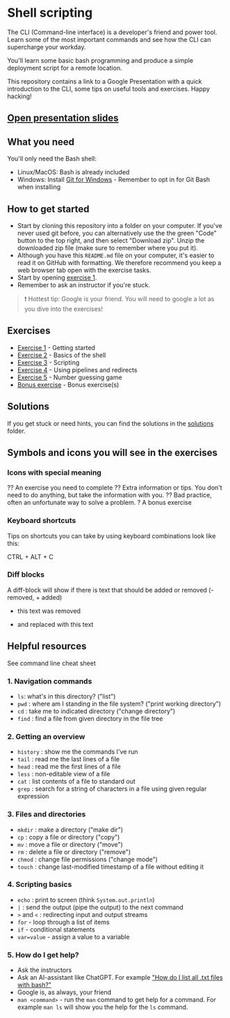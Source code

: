 # Shell scripting

The CLI (Command-line interface) is a developer's friend and power tool. Learn some of the most
important commands and see how the CLI can supercharge your workday.

You'll learn some basic bash programming and produce a simple deployment script for a remote location.

This repository contains a link to a Google Presentation with a quick introduction to the CLI,
some tips on useful tools and exercises. Happy hacking!

## [Open presentation slides](https://docs.google.com/presentation/d/1XWCWgZ-a7r9EyyZvL_DoszoonElg-fDQKQQsqAwWqbg/)

## What you need

You'll only need the Bash shell:

* Linux/MacOS: Bash is already included
* Windows: Install [Git for Windows](https://git-scm.com/download/win) - Remember to opt in for Git Bash when installing

## How to get started

* Start by cloning this repository into a folder on your computer. If you've never used git before, you can alternatively use the the green "Code" button to the top right, and then select "Download zip". Unzip the downloaded zip file (make sure to remember where you put it).  
* Although you have this `README.md` file on your computer, it's easier to read it on GitHub with formatting. We therefore recommend you keep a web browser tab open with the exercise tasks.
* Start by opening [exercise 1](./exercises/exercise-1.md/).
* Remember to ask an instructor if you're stuck.

> :exclamation: Hottest tip: Google is your friend. You will need to google a lot as you dive into the exercises!

## Exercises

- [Exercise 1](./exercises/exercise-1.md/) - Getting started
- [Exercise 2](./exercises/exercise-2.md/) - Basics of the shell
- [Exercise 3](./exercises/exercise-3.md/) - Scripting
- [Exercise 4](./exercises/exercise-4.md/) - Using pipelines and redirects
- [Exercise 5](./exercises/exercise-5.md/) - Number guessing game
- [Bonus exercise](./exercises/exercise-bonus.md/) - Bonus exercise(s)

## Solutions
If you get stuck or need hints, you can find the solutions in the [solutions](./solutions/) folder.

## Symbols and icons you will see in the exercises
### Icons with special meaning
?? An exercise you need to complete
?? Extra information or tips. You don't need to do anything, but take the information with you.
?? Bad practice, often an unfortunate way to solve a problem.
? A bonus exercise
### Keyboard shortcuts
Tips on shortcuts you can take by using keyboard combinations look like this:

CTRL + ALT + C

### Diff blocks
A diff-block will show if there is text that should be added or removed (- removed, + added)

- this text was removed
+ and replaced with this text

## Helpful resources

See command line cheat sheet 

### 1. Navigation commands
- `ls`: what's in this directory? ("list")
- `pwd` : where am I standing in the file system? ("print working directory")
- `cd` : take me to indicated directory ("change directory")
- `find` : find a file from given directory in the file tree

### 2. Getting an overview

- `history` : show me the commands I've run
- `tail`  : read me the last lines of a file
- `head` : read me the first lines of a file
- `less` : non-editable view of a file
- `cat` : list contents of a file to standard out
- `grep` : search for a string of characters in a file using given regular expression

### 3. Files and directories

- `mkdir` : make a directory ("make dir")
- `cp` : copy a file or directory ("copy")
- `mv` : move a file or directory ("move")
- `rm` : delete a file or directory ("remove")
- `chmod` : change file permissions ("change mode")
- `touch` : change last-modified timestamp of a file without editing it

### 4. Scripting basics

- `echo` : print to screen (think `System.out.println`)
- `|` : send the output (pipe the output) to the next command
- `>` and `<` : redirecting input and output streams
- `for` - loop through a list of items
- `if` - conditional statements
- `var=value` - assign a value to a variable

### 5. How do I get help? 

- Ask the instructors
- Ask an AI-assistant like ChatGPT. For example ["How do I list all .txt files with bash?"](https://chatgpt.com/share/67a20af4-f21c-800b-943e-609418eee6cf)
- Google is, as always, your friend
- `man <command>` - run the `man` command to get help for a command. For example `man ls` will show you the help for the `ls` command.
